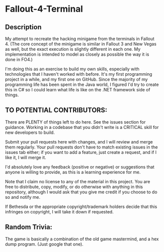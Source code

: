 # Fallout-4-Terminal

## Description
My attempt to recreate the hacking minigame from the terminals in Fallout 4. (The core concept of the minigame is similar in Fallout 3 
and New Vegas as well, but the exact execution is slightly different in each one. My implementation is intended to model as closely as 
possible the way it is done in FO4.)

I'm doing this as an exercise to build my own skills, especially with technologies that I haven't worked with before. It's my first 
programming project in a while, and my first one on GitHub. Since the majority of my programming life has been spent in the Java world, 
I figured I'd try to create this in C# so I could learn what life is like on the .NET framework side of things.

## TO POTENTIAL CONTRIBUTORS: 
There are PLENTY of things left to do here. See the issues section for guidance. Working in a codebase that you didn't 
write is a CRITICAL skill for new developers to build.

Submit your pull requests here with changes, and I will review and merge them regularly. Your pull requests don't have to match existing
issues in the issues tab either; if you want to add a feature, just create a request, and if I like it, I will merge it.

I'd absolutely love any feedback (positive or negative) or suggestions that anyone is willing to provide, as this is a learning 
experience for me.

Note that I claim no license to any of the material in this project. You are free to distribute, copy, modify, or do otherwise with 
anything in this repository, although I would ask that you give me credit if you choose to do so and notify me.

If Bethesda or the appropriate copyright/trademark holders decide that this infringes on copyright, I will take it down if requested.

## Random Trivia: 
The game is basically a combination of the old game mastermind, and a hex dump program. (Just google that one).
